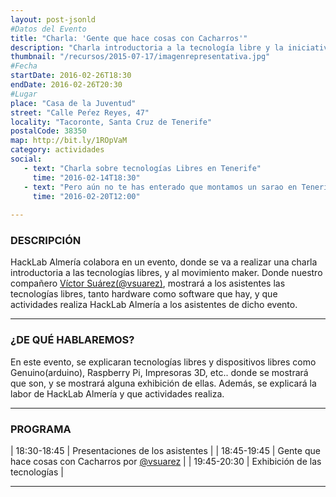 ```yaml
---
layout: post-jsonld
#Datos del Evento
title: "Charla: 'Gente que hace cosas con Cacharros'"
description: "Charla introductoria a la tecnología libre y la iniciativa de HackLab Almería en Santa Cruz de Tenerife."
thumbnail: "/recursos/2015-07-17/imagenrepresentativa.jpg"
#Fecha
startDate: 2016-02-26T18:30
endDate: 2016-02-26T20:30
#Lugar
place: "Casa de la Juventud"
street: "Calle Peŕez Reyes, 47"
locality: "Tacoronte, Santa Cruz de Tenerife"
postalCode: 38350
map: http://bit.ly/1ROpVaM
category: actividades
social:
   - text: "Charla sobre tecnologías Libres en Tenerife"
     time: "2016-02-14T18:30"
   - text: "Pero aún no te has enterado que montamos un sarao en Tenerife?"
     time: "2016-02-20T12:00"
 
---
```


### DESCRIPCIÓN

HackLab Almería colabora en un evento, donde se va a realizar una charla introductoria a las tecnologías libres, y al movimiento maker. Donde nuestro compañero [Víctor Suárez(@vsuarez)](https://twitter.com/zerasul/), mostrará a los asistentes las tecnologías libres, tanto hardware como software que hay, y que actividades realiza HackLab Almería a los asistentes de dicho evento.

---

### ¿DE QUÉ HABLAREMOS?

En este evento, se explicaran tecnologías libres y dispositivos libres como Genuino(arduino), Raspberry Pi, Impresoras 3D, etc.. donde se mostrará que son, y se mostrará alguna exhibición de ellas. Además, se explicará la labor de HackLab Almería y que actividades realiza. 

---


### PROGRAMA


| 18:30-18:45   | Presentaciones de los asistentes |
| 18:45-19:45   | Gente que hace cosas con Cacharros por [@vsuarez](https://twitter.com/zerasul) |
| 19:45-20:30 	| Exhibición de las tecnologías |

---
